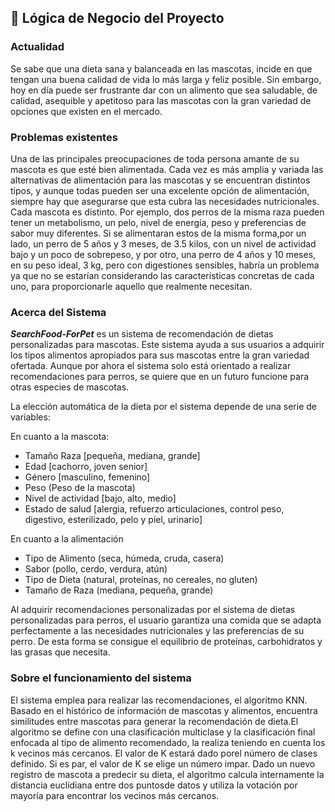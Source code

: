 ## :pushpin: Lógica de Negocio del Proyecto

### Actualidad
Se sabe que una dieta sana y balanceada en las mascotas, incide en que tengan una buena calidad de vida lo más larga y feliz posible. Sin embargo, hoy en día puede ser frustrante dar con un alimento que sea saludable, de calidad, asequible y apetitoso para las mascotas con la gran variedad de opciones que existen en el mercado.

### Problemas existentes
Una de las principales preocupaciones de toda persona amante de su mascota es que esté bien alimentada. Cada vez es más amplia y variada las alternativas de alimentación para las mascotas y se encuentran distintos tipos, y aunque todas pueden ser una excelente opción de alimentación, siempre hay que asegurarse que esta cubra las necesidades nutricionales.
Cada mascota es distinto. Por ejemplo, dos perros de la misma raza pueden tener un metabolismo, un pelo, nivel de energía, peso y preferencias de sabor muy diferentes. Si se alimentaran estos de la misma forma,por un lado, un perro de 5 años y 3 meses, de 3.5 kilos, con un nivel de actividad bajo y un poco de sobrepeso, y por otro, una perro de 4 años y 10 meses, en su peso ideal, 3 kg, pero con digestiones sensibles, habría un problema ya que no se estarían considerando las características concretas de cada uno, para proporcionarle aquello que realmente necesitan.

### Acerca del Sistema
_**SearchFood-ForPet**_ es un sistema de recomendación de dietas personalizadas para mascotas. Este sistema ayuda a sus usuarios a adquirir los tipos alimentos apropiados para sus mascotas entre la gran variedad ofertada. Aunque por ahora el sistema solo está orientado a realizar recomendaciones para perros, se quiere que en un futuro funcione para otras especies de mascotas.

La elección automática de la dieta por el sistema depende de una serie de variables:

En cuanto a la mascota:

- Tamaño Raza [pequeña, mediana, grande]
- Edad [cachorro, joven senior]
- Género [masculino, femenino]
- Peso (Peso de la mascota)
- Nivel de actividad [bajo, alto, medio]
- Estado de salud [alergia, refuerzo articulaciones, control peso, digestivo, esterilizado, pelo y piel, urinario]

En cuanto a la alimentación

- Tipo de Alimento (seca, húmeda, cruda, casera)
- Sabor (pollo, cerdo, verdura, atún)
- Tipo de Dieta (natural, proteínas, no cereales, no gluten)
- Tamaño de Raza (mediana, pequeña, grande)

Al adquirir recomendaciones personalizadas por el sistema de dietas personalizadas para perros, el usuario garantiza una comida que se adapta perfectamente a las necesidades nutricionales y las preferencias de su perro. De esta forma se consigue el equilibrio de proteínas, carbohidratos y las grasas que necesita.

### Sobre el funcionamiento del sistema
El sistema emplea para realizar las recomendaciones, el algoritmo KNN. Basado en el histórico de información de mascotas y alimentos, encuentra similitudes entre mascotas para generar la recomendación de dieta.El algoritmo se define con una clasificación multiclase y la clasificación final enfocada al tipo de alimento recomendado, la realiza teniendo en cuenta los k vecinos más cercanos. El valor de K estará dado porel número de clases definido. Si es par, el valor de K se elige un número impar. Dado un nuevo registro de mascota a predecir su dieta, el algoritmo calcula internamente la distancia euclidiana entre dos puntosde datos y utiliza la votación por mayoría para encontrar los vecinos más cercanos.


